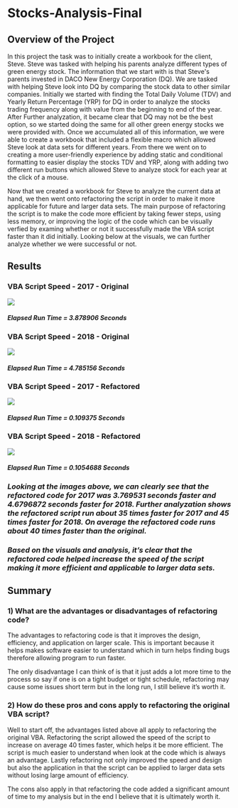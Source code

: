 # Stocks-Analysis-Final

## Overview of the Project

In this project the task was to initially create a workbook for the client, Steve. Steve was tasked with helping his parents analyze different types of green energy stock. The information that we start with is that Steve's parents invested in DACO New Energy Corporation (DQ). We are tasked with helping Steve look into DQ by comparing the stock data to other similar companies. Initially we started with finding the Total Daily Volume (TDV) and Yearly Return Percentage (YRP) for DQ in order to analyze the stocks trading frequency along with value from the beginning to end of the year. After Further analyzation, it became clear that DQ may not be the best option, so we started doing the same for all other green energy stocks we were provided with. Once we accumulated all of this information, we were able to create a workbook that included a flexible macro which allowed Steve look at data sets for different years. From there we went on to creating a more user-friendly experience by adding static and conditional formatting to easier display the stocks TDV and YRP, along with adding two different run buttons which allowed Steve to analyze stock for each year at the click of a mouse.

Now that we created a workbook for Steve to analyze the current data at hand, we then went onto refactoring the script in order to make it more applicable for future and larger data sets. The main purpose of refactoring the script is to make the code more efficient by taking fewer steps, using less memory, or improving the logic of the code which can be visually verfied by examing whether or not it successfully made the VBA script faster than it did initially. Looking below at the visuals, we can further analyze whether we were successful or not.


## Results

### VBA Script Speed - 2017 - Original

![](Resources/VBA_Challenge_2017(Original).png) 

##### Elapsed Run Time = 3.878906 Seconds

### VBA Script Speed - 2018 - Original

![](Resources/VBA_Challenge_2018(Original).png) 

##### Elapsed Run Time = 4.785156 Seconds

### VBA Script Speed - 2017 - Refactored

![](Resources/VBA_Challenge_2017(Refactored).png) 

##### Elapsed Run Time = 0.109375 Seconds

### VBA Script Speed - 2018 - Refactored

![](Resources/VBA_Challenge_2018(Refactored)_2018.png) 

##### Elapsed Run Time = 0.1054688 Seconds




### *Looking at the images above, we can clearly see that the refactored code for 2017 was 3.769531 seconds faster and 4.6796872 seconds faster for 2018. Further analyzation shows the refactored script run about 35 times faster for 2017 and 45 times faster for 2018. On average the refactored code runs about 40 times faster than the original.*

### *Based on the visuals and analysis, it’s clear that the refactored code helped increase the speed of the script making it more efficient and applicable to larger data sets.*

## Summary

### 1) What are the advantages or disadvantages of refactoring code?

The advantages to refactoring code is that it improves the design, efficiency, and application on larger scale. This is important because it helps makes software easier to understand which in turn helps finding bugs therefore allowing program to run faster.

The only disadvantage I can think of is that it just adds a lot more time to the process so say if one is on a tight budget or tight schedule, refactoring may cause some issues short term but in the long run, I still believe it’s worth it.

### 2) How do these pros and cons apply to refactoring the original VBA script?

Well to start off, the advantages listed above all apply to refactoring the original VBA. Refactoring the script allowed the speed of the script to increase on average 40 times faster, which helps it be more efficient. The script is much easier to understand when look at the code which is always an advantage. Lastly refactoring not only improved the speed and design but also the application in that the script can be applied to larger data sets without losing large amount of efficiency.

The cons also apply in that refactoring the code added a significant amount of time to my analysis but in the end I believe that it is ultimately worth it.

